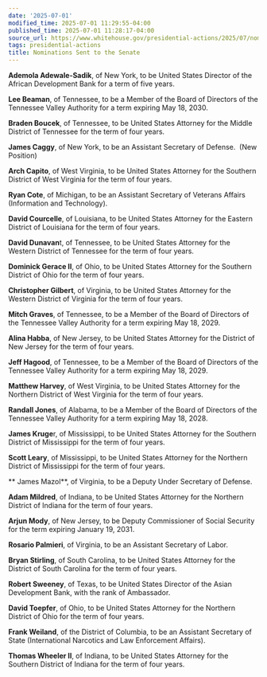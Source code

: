 ```yaml
---
date: '2025-07-01'
modified_time: 2025-07-01 11:29:55-04:00
published_time: 2025-07-01 11:28:17-04:00
source_url: https://www.whitehouse.gov/presidential-actions/2025/07/nominations-sent-to-the-senate-b7e7/
tags: presidential-actions
title: Nominations Sent to the Senate
---
```

 
**Ademola Adewale-Sadik**, of New York, to be United States Director of
the African Development Bank for a term of five years.

**Lee Beaman**, of Tennessee, to be a Member of the Board of Directors
of the Tennessee Valley Authority for a term expiring May 18, 2030.

**Braden Boucek**, of Tennessee, to be United States Attorney for the
Middle District of Tennessee for the term of four years.

**James Caggy**, of New York, to be an Assistant Secretary of Defense. 
(New Position)

**Arch Capito**, of West Virginia, to be United States Attorney for the
Southern District of West Virginia for the term of four years.

**Ryan Cote**, of Michigan, to be an Assistant Secretary of Veterans
Affairs (Information and Technology).

**David Courcelle**, of Louisiana, to be United States Attorney for the
Eastern District of Louisiana for the term of four years.

**David Dunavan**t, of Tennessee, to be United States Attorney for the
Western District of Tennessee for the term of four years.

**Dominick Gerace II**, of Ohio, to be United States Attorney for the
Southern District of Ohio for the term of four years.

**Christopher Gilbert**, of Virginia, to be United States Attorney for
the Western District of Virginia for the term of four years.

**Mitch Graves**, of Tennessee, to be a Member of the Board of Directors
of the Tennessee Valley Authority for a term expiring May 18, 2029.

**Alina Habba**, of New Jersey, to be United States Attorney for the
District of New Jersey for the term of four years.

**Jeff Hagood**, of Tennessee, to be a Member of the Board of Directors
of the Tennessee Valley Authority for a term expiring May 18, 2029.

**Matthew Harvey**, of West Virginia, to be United States Attorney for
the Northern District of West Virginia for the term of four years.

**Randall Jones**, of Alabama, to be a Member of the Board of Directors
of the Tennessee Valley Authority for a term expiring May 18, 2028.

**James Kruge**r, of Mississippi, to be United States Attorney for the
Southern District of Mississippi for the term of four years.

**Scott Leary**, of Mississippi, to be United States Attorney for the
Northern District of Mississippi for the term of four years.

** James Mazol**, of Virginia, to be a Deputy Under Secretary of
Defense.

**Adam Mildred**, of Indiana, to be United States Attorney for the
Northern District of Indiana for the term of four years.

**Arjun Mody**, of New Jersey, to be Deputy Commissioner of Social
Security for the term expiring January 19, 2031.

**Rosario Palmieri**, of Virginia, to be an Assistant Secretary of
Labor.

**Bryan Stirling**, of South Carolina, to be United States Attorney for
the District of South Carolina for the term of four years.

**Robert Sweeney**, of Texas, to be United States Director of the Asian
Development Bank, with the rank of Ambassador.

**David Toepfer**, of Ohio, to be United States Attorney for the
Northern District of Ohio for the term of four years.

**Frank Weiland**, of the District of Columbia, to be an Assistant
Secretary of State (International Narcotics and Law Enforcement
Affairs).

**Thomas Wheeler II**, of Indiana, to be United States Attorney for the
Southern District of Indiana for the term of four years.  
